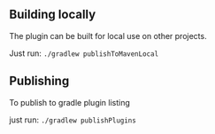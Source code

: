 ## Building locally

The plugin can be built for local use on other projects. 

Just run:
`./gradlew publishToMavenLocal`


## Publishing

To publish to gradle plugin listing

just run:
`./gradlew publishPlugins`
